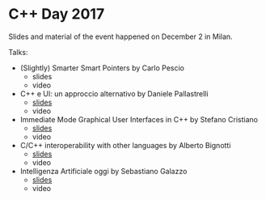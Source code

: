 # C++ Day 2017
Slides and material of the event happened on December 2 in Milan.

Talks:

* (Slightly) Smarter Smart Pointers by Carlo Pescio
  * slides
  * video
* C++ e UI: un approccio alternativo by Daniele Pallastrelli
  * [slides](/C%2B%2B%20and%20UI%20un%20approccio%20alternativo%20-%20Daniele%20Pallastrelli.pdf)
  * video
* Immediate Mode Graphical User Interfaces in C++ by Stefano Cristiano
  * [slides](/Immediate%20Mode%20User%20Interface%20in%20C%2B%2B%20-%20Stefano%20Cristiano.pdf)
  * video
* C/C++ interoperability with other languages by Alberto Bignotti
  * [slides](/C%2B%2B%20interoperability%20with%20other%20languages%20-%20Alberto%20Bignotti.pdf)
  * video
* Intelligenza Artificiale oggi by Sebastiano Galazzo
  * [slides](/Intelligenza%20Artificiale%20Oggi%20-%20Sebastiano%20Galazzo.pptx)
  * video
